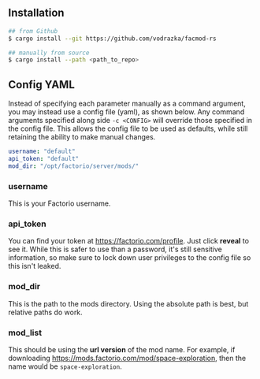 ## Installation
```bash
## from Github
$ cargo install --git https://github.com/vodrazka/facmod-rs

## manually from source
$ cargo install --path <path_to_repo>
```

## Config YAML
Instead of specifying each parameter manually as a command argument, you may instead use a config file (yaml), as shown below. Any command arguments specified along side `-c <CONFIG>` will override those specified in the config file. This allows the config file to be used as defaults, while still retaining the ability to make manual changes.

```yaml
username: "default"
api_token: "default"
mod_dir: "/opt/factorio/server/mods/"
```

### username
This is your Factorio username.

### api_token
You can find your token at https://factorio.com/profile. Just click **reveal** to see it. While this is safer to use than a password, it's still sensitive information, so make sure to lock down user privileges to the config file so this isn't leaked.

### mod_dir
This is the path to the mods directory. Using the absolute path is best, but relative paths do work.

### mod_list
This should be using the **url version** of the mod name. For example, if downloading https://mods.factorio.com/mod/space-exploration, then the name would be `space-exploration`.
